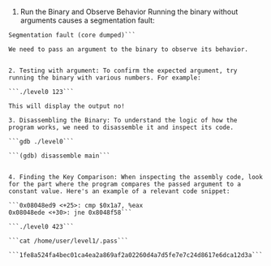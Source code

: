 
1. Run the Binary and Observe Behavior
Running the binary without arguments causes a segmentation fault:

```./level0
Segmentation fault (core dumped)```

We need to pass an argument to the binary to observe its behavior.


2. Testing with argument: To confirm the expected argument, try running the binary with various numbers. For example:

```./level0 123```

This will display the output no!

3. Disassembling the Binary: To understand the logic of how the program works, we need to disassemble it and inspect its code.

```gdb ./level0```

```(gdb) disassemble main```


4. Finding the Key Comparison: When inspecting the assembly code, look for the part where the program compares the passed argument to a constant value. Here's an example of a relevant code snippet:

```0x08048ed9 <+25>: cmp $0x1a7, %eax
0x08048ede <+30>: jne 0x8048f58```

```./level0 423```

```cat /home/user/level1/.pass```

```1fe8a524fa4bec01ca4ea2a869af2a02260d4a7d5fe7e7c24d8617e6dca12d3a```


